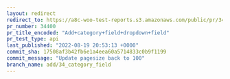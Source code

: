 ```yaml
---
layout: redirect
redirect_to: https://a8c-woo-test-reports.s3.amazonaws.com/public/pr/34400/api/index.html
pr_number: 34400
pr_title_encoded: "Add+category+field+dropdown+field"
pr_test_type: api
last_published: "2022-08-19 20:53:13 +0000"
commit_sha: 17508af3b42fb6e1a4eea60a5714833c0b9f1199
commit_message: "Update pagesize back to 100"
branch_name: add/34_category_field
---
```

